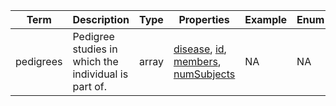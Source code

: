|Term | Description | Type | Properties | Example | Enum|
| ---| ---| ---| ---| ---| --- |
| pedigrees | Pedigree studies in which the individual is part of. | array | [disease](./disease.md), [id](./id.md), [members](./members.md), [numSubjects](./numSubjects.md) | NA | NA|
